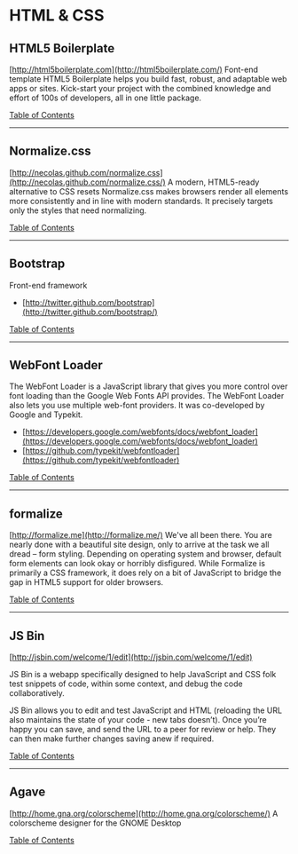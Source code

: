 # HTML & CSS

## HTML5 Boilerplate
[http://html5boilerplate.com](http://html5boilerplate.com/)
Font-end template
HTML5 Boilerplate helps you build fast, robust, and adaptable web apps or sites. Kick-start your project with the combined knowledge and effort of 100s of developers, all in one little package.

[Table of Contents](TABLE-OF-CONTENTS.md#html--css)

---------------------------

## Normalize.css
[http://necolas.github.com/normalize.css](http://necolas.github.com/normalize.css/)
A modern, HTML5-ready alternative to CSS resets
Normalize.css makes browsers render all elements more consistently and in line with modern standards. It precisely targets only the styles that need normalizing.

[Table of Contents](TABLE-OF-CONTENTS.md#html--css)

---------------------------

## Bootstrap
Front-end framework
* [http://twitter.github.com/bootstrap](http://twitter.github.com/bootstrap/)

[Table of Contents](TABLE-OF-CONTENTS.md#html--css)

---------------------------

## WebFont Loader
The WebFont Loader is a JavaScript library that gives you more control over font loading than the Google Web Fonts API provides. The WebFont Loader also lets you use multiple web-font providers. It was co-developed by Google and Typekit.
* [https://developers.google.com/webfonts/docs/webfont_loader](https://developers.google.com/webfonts/docs/webfont_loader)
* [https://github.com/typekit/webfontloader](https://github.com/typekit/webfontloader)

[Table of Contents](TABLE-OF-CONTENTS.md#html--css)

---------------------------

## formalize
[http://formalize.me](http://formalize.me/)
We've all been there. You are nearly done with a beautiful site design, only to arrive at the task we all dread – form styling. Depending on operating system and browser, default form elements can look okay or horribly disfigured.
While Formalize is primarily a CSS framework, it does rely on a bit of JavaScript to bridge the gap in HTML5 support for older browsers.

[Table of Contents](TABLE-OF-CONTENTS.md#html--css)

---------------------------

## JS Bin
[http://jsbin.com/welcome/1/edit](http://jsbin.com/welcome/1/edit)

JS Bin is a webapp specifically designed to help JavaScript and CSS folk test snippets of code, within some context, and debug the code collaboratively.

JS Bin allows you to edit and test JavaScript and HTML (reloading the URL also maintains the state of your code - new tabs doesn’t). Once you’re happy you can save, and send the URL to a peer for review or help. They can then make further changes saving anew if required.

[Table of Contents](TABLE-OF-CONTENTS.md#html--css)

---------------------------

## Agave
[http://home.gna.org/colorscheme](http://home.gna.org/colorscheme/)
A colorscheme designer for the GNOME Desktop

[Table of Contents](TABLE-OF-CONTENTS.md#html--css)

